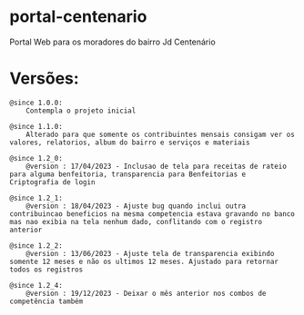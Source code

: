 # portal-centenario

Portal Web para os moradores do bairro Jd Centenário

# Versões:
	@since 1.0.0:
		Contempla o projeto inicial
		
	@since 1.1.0:
		Alterado para que somente os contribuintes mensais consigam ver os valores, relatorios, album do bairro e serviços e materiais

    @since 1.2_0:    
        @version : 17/04/2023 - Inclusao de tela para receitas de rateio para alguma benfeitoria, transparencia para Benfeitorias e Criptografia de login

	@since 1.2_1:    
        @version : 18/04/2023 - Ajuste bug quando inclui outra contribuincao beneficios na mesma competencia estava gravando no banco mas nao exibia na tela nenhum dado, conflitando com o registro anterior
	
	@since 1.2_2:    
        @version : 13/06/2023 - Ajuste tela de transparencia exibindo somente 12 meses e não os ultimos 12 meses. Ajustado para retornar todos os registros

	@since 1.2_4:    
        @version : 19/12/2023 - Deixar o mês anterior nos combos de competência também 
	